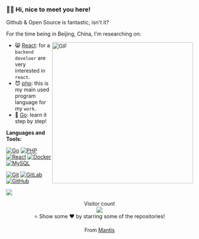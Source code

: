 ### :merman: Hi, nice to meet you here!

Github & Open Source is fantastic, isn't it?

For the time being in Beijing, China, I'm researching on:

<img align="right" alt="GIF" src="https://i.loli.net/2020/11/07/F3Yevz5qdaB7DlT.gif" style="width:380px;" />

* :smile_cat: [React](https://github.com/facebook/react): for a `backend develoer` are very interested in `react`.
* :smiling_imp: [php](https://www.php.net/): this is my main used program language for my `work`.
* :purple_heart: [Go](https://golang.org/): learn it step by step!

**Languages and Tools:** 

[![Go](https://img.shields.io/badge/Go-blue?style=flat&logo=go&logoColor=white&link=https://github.com/chunlintang)](https://github.com/chunlintang) 
[![PHP](https://img.shields.io/badge/Php-black?style=flat&logo=php&logoColor=white&link=https://github.com/chunlintang)](https://github.com/chunlintang)
[![React](https://img.shields.io/badge/-React-black?style=flat&logo=react&link=https://github.com/chunlintang)](https://github.com/chunlintang) 
[![Docker](https://img.shields.io/badge/-Docker-black?style=flat&logo=docker&link=https://github.com/chunlintang)](https://github.com/chunlintang) 
[![MySQL](https://img.shields.io/badge/-MySQL-black?style=flat&logo=mysql&link=https://github.com/chunlintang)](https://github.com/chunlintang)

[![Git](https://img.shields.io/badge/-Git-black?style=flat&logo=git&link=https://github.com/chunlintang)](https://github.com/chunlintang) 
[![GitLab](https://img.shields.io/badge/-GitLab-FCA121?style=flat&logo=gitlab&link=https://github.com/chunlintang)](https://github.com/chunlintang) 
[![GitHub](https://img.shields.io/badge/-GitHub-181717?style=flat&logo=github&link=https://github.com/chunlintang)](https://github.com/chunlintang)

<img align="center" src="https://github-readme-stats.vercel.app/api?username=chunlintang" />

<p align="center"> 
  Visitor count<br>
  <img src="https://profile-counter.glitch.me/chunnlintang/count.svg" />
  <br/>⭐️ Show some ❤️ by starring some of the repositories!
</p>
<p align="center">
  From <a href="https://github.com/chunlintang">Mantis</a>
</p>
